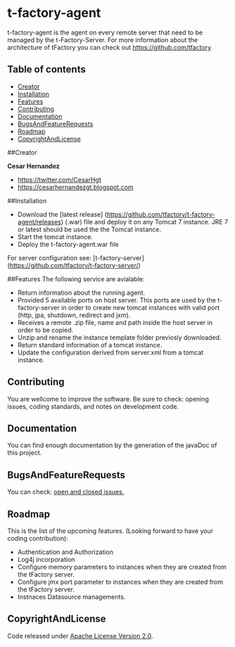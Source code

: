 # t-factory-agent

t-factory-agent is the agent on every remote server that need to be managed by the t-Factory-Server.
For more information about the architecture of tFactory you can check out <https://github.com/tfactory>

## Table of contents
* [Creator](#Creator)
* [Installation](#Installation)
* [Features](#Features)
* [Contributing](#Contributing)
* [Documentation](#Documentation)
* [BugsAndFeatureRequests](#BugsAndFeatureRequests)
* [Roadmap](#Roadmap)
* [CopyrightAndLicense](#CopyrightAndLicense)


##Creator

**Cesar Hernandez**

* <https://twitter.com/CesarHgt>
* <https://cesarhernandezgt.blogspot.com> 

##Installation
* Download the [latest release] (https://github.com/tfactory/t-factory-agent/releases) (.war) file and deploy it on any Tomcat 7 instance. JRE 7 or latest should be used the the Tomcat instance.
* Start the tomcat instance.
* Deploy the t-factory-agent.war file

For server configuration see: [t-factory-server] (https://github.com/tfactory/t-factory-server/) 

##Features
The following service are avialable:

* Return information about the running agent. 
* Provided 5 available ports on host server. This ports are used by the t-factory-server in order to create new tomcat instances with valid port (http, jpa, shutdown, redirect and jxm). 
* Receives a remote .zip file, name and path inside the host server in order to be copied.
* Unzip and rename the instance template folder previosly downloaded.
* Return standard information of a tomcat instance.
* Update the configuration derived from server.xml from a tomcat instance.


## Contributing
You are wellcome to improve the software. Be sure to check: opening issues, coding standards, and notes on development code.

## Documentation
You can find enough documentation by the generation of the javaDoc of this project.

## BugsAndFeatureRequests
You can check: [open and closed issues.](https://github.com/tfactory/t-factory-agent/issues/new)

## Roadmap
This is the list of the upcoming features. (Looking forward to have your coding contribution):
* Authentication and Authorization 
* Log4j incorporation
* Configure memory parameters to instances when they are created from the tFactory server.
* Configure jmx port parameter to instances when they are created from the tFactory server.
* Instnaces Datasource managements.


## CopyrightAndLicense
Code released under [Apache License Version 2.0](http://www.apache.org/licenses/LICENSE-2.0).


